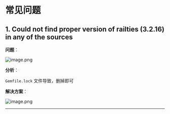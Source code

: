 # 常见问题

## 1. Could not find proper version of railties (3.2.16) in any of the sources

**问题**：

![image.png](http://ww1.sinaimg.cn/large/006alGmrgy1g87xzvvuv3j30kg03gmxh.jpg)

**分析**：

`Gemfile.lock` 文件导致，删掉即可

**解决方案**：

![image.png](http://ww1.sinaimg.cn/large/006alGmrgy1g87y194o95j30mg0etdi4.jpg)

---
